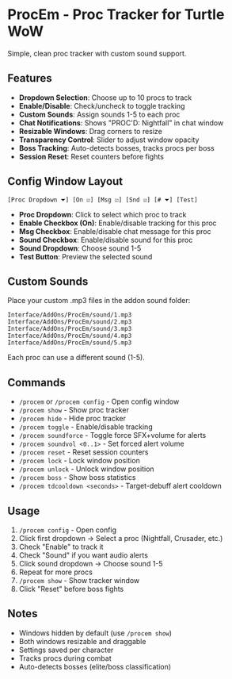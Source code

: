 # ProcEm - Proc Tracker for Turtle WoW

Simple, clean proc tracker with custom sound support.

## Features

- **Dropdown Selection**: Choose up to 10 procs to track
- **Enable/Disable**: Check/uncheck to toggle tracking
- **Custom Sounds**: Assign sounds 1-5 to each proc
- **Chat Notifications**: Shows "PROC'D: Nightfall" in chat window
- **Resizable Windows**: Drag corners to resize
- **Transparency Control**: Slider to adjust window opacity
- **Boss Tracking**: Auto-detects bosses, tracks procs per boss
- **Session Reset**: Reset counters before fights

## Config Window Layout

```
[Proc Dropdown ⏷] [On ☑] [Msg ☑] [Snd ☑] [# ⏷] [Test]
```

- **Proc Dropdown**: Click to select which proc to track
- **Enable Checkbox (On)**: Enable/disable tracking for this proc
- **Msg Checkbox**: Enable/disable chat message for this proc
- **Sound Checkbox**: Enable/disable sound for this proc
- **Sound Dropdown**: Choose sound 1-5
- **Test Button**: Preview the selected sound

## Custom Sounds

Place your custom .mp3 files in the addon sound folder:

```
Interface/AddOns/ProcEm/sound/1.mp3
Interface/AddOns/ProcEm/sound/2.mp3
Interface/AddOns/ProcEm/sound/3.mp3
Interface/AddOns/ProcEm/sound/4.mp3
Interface/AddOns/ProcEm/sound/5.mp3
```

Each proc can use a different sound (1-5).

## Commands

- `/procem` or `/procem config` - Open config window
- `/procem show` - Show proc tracker
- `/procem hide` - Hide proc tracker
- `/procem toggle` - Enable/disable tracking
- `/procem soundforce` - Toggle force SFX+volume for alerts
- `/procem soundvol <0..1>` - Set forced alert volume
- `/procem reset` - Reset session counters
- `/procem lock` - Lock window position
- `/procem unlock` - Unlock window position
- `/procem boss` - Show boss statistics
 - `/procem tdcooldown <seconds>` - Target-debuff alert cooldown

## Usage

1. `/procem config` - Open config
2. Click first dropdown → Select a proc (Nightfall, Crusader, etc.)
3. Check "Enable" to track it
4. Check "Sound" if you want audio alerts
5. Click sound dropdown → Choose sound 1-5
6. Repeat for more procs
7. `/procem show` - Show tracker window
8. Click "Reset" before boss fights

## Notes

- Windows hidden by default (use `/procem show`)
- Both windows resizable and draggable
- Settings saved per character
- Tracks procs during combat
- Auto-detects bosses (elite/boss classification)

